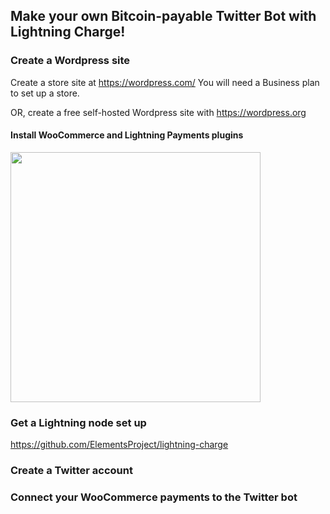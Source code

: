 ## Make your own Bitcoin-payable Twitter Bot with Lightning Charge!

### Create a Wordpress site

Create a store site at https://wordpress.com/
You will need a Business plan to set up a store.

OR, create a free self-hosted Wordpress site with https://wordpress.org 

#### Install WooCommerce and Lightning Payments plugins

<img src="https://raw.githubusercontent.com/elaineo/lightningbot/master/docs/wp_plugins.png" width="400">

### Get a Lightning node set up

https://github.com/ElementsProject/lightning-charge

### Create a Twitter account

### Connect your WooCommerce payments to the Twitter bot

